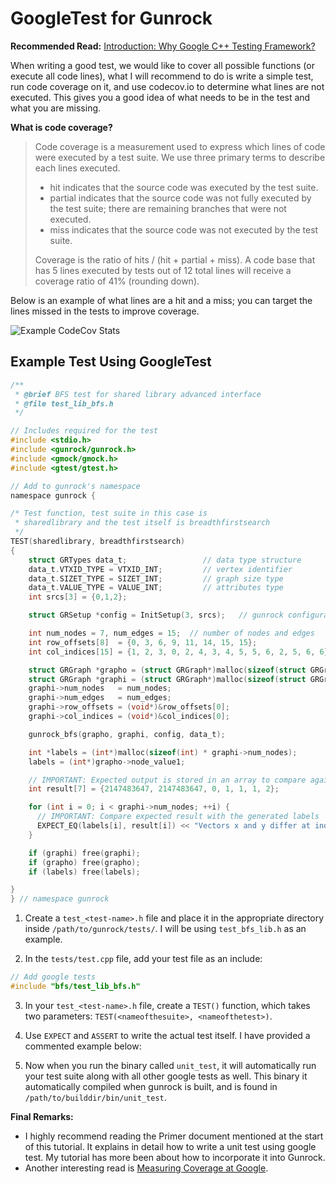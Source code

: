 # GoogleTest for Gunrock

**Recommended Read:** [Introduction: Why Google C++ Testing Framework?](https://github.com/google/googletest/blob/master/googletest/docs/Primer.md)

When writing a good test, we would like to cover all possible functions (or execute all code lines),
what I will recommend to do is write a simple test, run code coverage on it, and
use codecov.io to determine what lines are not executed. This gives you a good
idea of what needs to be in the test and what you are missing.

**What is code coverage?**
> Code coverage is a measurement used to express which lines of code were executed by a test suite. We use three primary terms to describe each lines executed.
>
> * hit indicates that the source code was executed by the test suite.
> * partial indicates that the source code was not fully executed by the test suite; there are remaining branches that were not executed.
> * miss indicates that the source code was not executed by the test suite.
>
> Coverage is the ratio of hits / (hit + partial + miss). A code base that has 5 lines executed by tests out of 12 total lines will receive a coverage ratio of 41% (rounding down).

Below is an example of what lines are a hit and a miss; you can target the lines missed in the tests to improve coverage.

![Example CodeCov Stats](https://i.imgur.com/5QwKjcB.png)

## Example Test Using GoogleTest

```c
/**
 * @brief BFS test for shared library advanced interface
 * @file test_lib_bfs.h
 */

// Includes required for the test
#include <stdio.h>
#include <gunrock/gunrock.h>
#include <gmock/gmock.h>
#include <gtest/gtest.h>

// Add to gunrock's namespace
namespace gunrock {

/* Test function, test suite in this case is
 * sharedlibrary and the test itself is breadthfirstsearch
 */
TEST(sharedlibrary, breadthfirstsearch)
{
    struct GRTypes data_t;                 // data type structure
    data_t.VTXID_TYPE = VTXID_INT;         // vertex identifier
    data_t.SIZET_TYPE = SIZET_INT;         // graph size type
    data_t.VALUE_TYPE = VALUE_INT;         // attributes type
    int srcs[3] = {0,1,2};

    struct GRSetup *config = InitSetup(3, srcs);   // gunrock configurations

    int num_nodes = 7, num_edges = 15;  // number of nodes and edges
    int row_offsets[8]  = {0, 3, 6, 9, 11, 14, 15, 15};
    int col_indices[15] = {1, 2, 3, 0, 2, 4, 3, 4, 5, 5, 6, 2, 5, 6, 6};

    struct GRGraph *grapho = (struct GRGraph*)malloc(sizeof(struct GRGraph));
    struct GRGraph *graphi = (struct GRGraph*)malloc(sizeof(struct GRGraph));
    graphi->num_nodes   = num_nodes;
    graphi->num_edges   = num_edges;
    graphi->row_offsets = (void*)&row_offsets[0];
    graphi->col_indices = (void*)&col_indices[0];

    gunrock_bfs(grapho, graphi, config, data_t);

    int *labels = (int*)malloc(sizeof(int) * graphi->num_nodes);
    labels = (int*)grapho->node_value1;

    // IMPORTANT: Expected output is stored in an array to compare against determining if the test passed or failed
    int result[7] = {2147483647, 2147483647, 0, 1, 1, 1, 2};

    for (int i = 0; i < graphi->num_nodes; ++i) {
      // IMPORTANT: Compare expected result with the generated labels
      EXPECT_EQ(labels[i], result[i]) << "Vectors x and y differ at index " << i;
    }

    if (graphi) free(graphi);
    if (grapho) free(grapho);
    if (labels) free(labels);

}
} // namespace gunrock
```

1. Create a `test_<test-name>.h` file and place it in the appropriate directory inside `/path/to/gunrock/tests/`. I will be using `test_bfs_lib.h` as an example.

2. In the `tests/test.cpp` file, add your test file as an include:

```c
// Add google tests
#include "bfs/test_lib_bfs.h"
```

3. In your `test_<test-name>.h` file, create a `TEST()` function, which takes two parameters: `TEST(<nameofthesuite>, <nameofthetest>)`.

4. Use `EXPECT` and `ASSERT` to write the actual test itself. I have provided a commented example below:

5. Now when you run the binary called `unit_test`, it will automatically run your test suite along with all other google tests as well.
This binary it automatically compiled when gunrock is built, and is found in `/path/to/builddir/bin/unit_test`.

**Final Remarks:**

* I highly recommend reading the Primer document mentioned at the start of this tutorial. It explains in detail how to write a unit test using google test. My tutorial has more been about how to incorporate it into Gunrock.
* Another interesting read is [Measuring Coverage at Google](https://testing.googleblog.com/2014/07/measuring-coverage-at-google.html).
